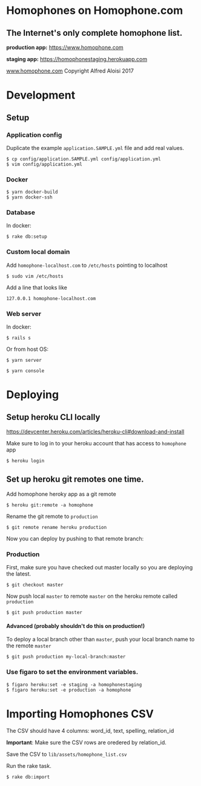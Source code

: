 # Homophones on Homophone.com
## The Internet's only complete homophone list.

**production app:** https://www.homophone.com

**staging app:** https://homophonestaging.herokuapp.com

www.homophone.com Copyright Alfred Aloisi 2017

# Development

## Setup

### Application config

Duplicate the example `application.SAMPLE.yml` file and add real values.

```
$ cp config/application.SAMPLE.yml config/application.yml
$ vim config/application.yml
```

### Docker

```
$ yarn docker-build
$ yarn docker-ssh
```

### Database

In docker:

```
$ rake db:setup
```

### Custom local domain

Add `homophone-localhost.com` to `/etc/hosts` pointing to localhost

```
$ sudo vim /etc/hosts
```

Add a line that looks like

```
127.0.0.1 homophone-localhost.com
```

### Web server

In docker:

```
$ rails s
```

Or from host OS:

```
$ yarn server
```

```
$ yarn console
```

# Deploying

## Setup heroku CLI locally

https://devcenter.heroku.com/articles/heroku-cli#download-and-install

Make sure to log in to your heroku account that has access to `homophone` app

```
$ heroku login
```

## Set up heroku git remotes one time. 

Add homophone heroky app as a git remote

```
$ heroku git:remote -a homophone
```

Rename the git remote to `production`

```
$ git remote rename heroku production
```

Now you can deploy by pushing to that remote branch:

### Production

First, make sure you have checked out master locally so you are deploying the latest.

```
$ git checkout master
```

Now push local `master` to remote `master` on the heroku remote called `production`

```
$ git push production master
```

#### Advanced (probably shouldn't do this on production!)

To deploy a local branch other than `master`, push your local branch name to the remote `master`

```
$ git push production my-local-branch:master
```

### Use figaro to set the environment variables.

```
$ figaro heroku:set -e staging -a homophonestaging
$ figaro heroku:set -e production -a homophone
```

# Importing Homophones CSV

The CSV should have 4 columns: word_id, text, spelling, relation_id

__Important__: Make sure the CSV rows are oredered by relation_id.

Save the CSV to `lib/assets/homophone_list.csv`

Run the rake task.

```
$ rake db:import
```
